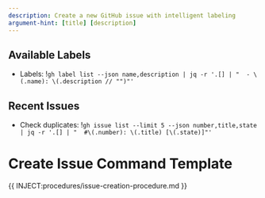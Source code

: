 ```yaml
---
description: Create a new GitHub issue with intelligent labeling
argument-hint: [title] [description]
---
```


## Available Labels

- Labels: !`gh label list --json name,description | jq -r '.[] | "  - \(.name): \(.description // "")"'`

## Recent Issues

- Check duplicates: !`gh issue list --limit 5 --json number,title,state | jq -r '.[] | "  #\(.number): \(.title) [\(.state)]"'`

# Create Issue Command Template

{{ INJECT:procedures/issue-creation-procedure.md }}